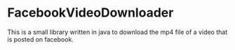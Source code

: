 # FacebookVideoDownloader
This is a small library written in java to download the mp4 file of a video that is posted on facebook.
